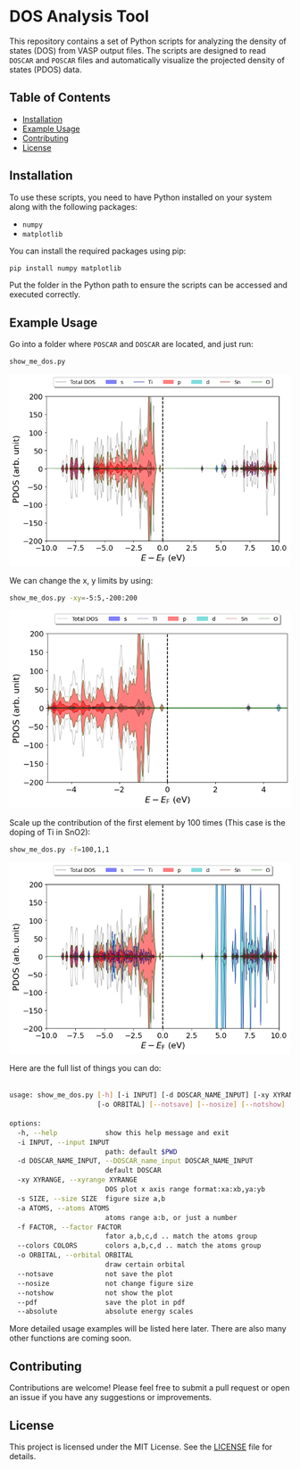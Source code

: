 # DOS Analysis Tool

This repository contains a set of Python scripts for analyzing the density of states (DOS) from VASP output files. The scripts are designed to read `DOSCAR` and `POSCAR` files and automatically visualize the projected density of states (PDOS) data.


## Table of Contents

- [Installation](#installation)
- [Example Usage](#example-usage)
- [Contributing](#contributing)
- [License](#license)

## Installation

To use these scripts, you need to have Python installed on your system along with the following packages:

- `numpy`
- `matplotlib`

You can install the required packages using pip:

```bash
pip install numpy matplotlib
```

Put the folder in the Python path to ensure the scripts can be accessed and executed correctly.



## Example Usage

Go into a folder where `POSCAR` and `DOSCAR` are located, and just run:

```bash
show_me_dos.py
```
![text](./test/SnTiO/PDOS-1.png)

We can change the x, y limits by using:

```bash
show_me_dos.py -xy=-5:5,-200:200
```

![text](./test/SnTiO/PDOS-2.png)


Scale up the contribution of the first element by 100 times (This case is the doping of Ti in SnO2):

```bash
show_me_dos.py -f=100,1,1 
``` 

![text](./test/SnTiO/PDOS-3.png)

Here are the full list of things you can do:

```bash

usage: show_me_dos.py [-h] [-i INPUT] [-d DOSCAR_NAME_INPUT] [-xy XYRANGE] [-s SIZE] [-a ATOMS] [-f FACTOR] [--colors COLORS]
                      [-o ORBITAL] [--notsave] [--nosize] [--notshow] [--pdf] [--absolute]

options:
  -h, --help            show this help message and exit
  -i INPUT, --input INPUT
                        path: default $PWD
  -d DOSCAR_NAME_INPUT, --DOSCAR_name_input DOSCAR_NAME_INPUT
                        default DOSCAR
  -xy XYRANGE, --xyrange XYRANGE
                        DOS plot x axis range format:xa:xb,ya:yb
  -s SIZE, --size SIZE  figure size a,b
  -a ATOMS, --atoms ATOMS
                        atoms range a:b, or just a number
  -f FACTOR, --factor FACTOR
                        fator a,b,c,d .. match the atoms group
  --colors COLORS       colors a,b,c,d .. match the atoms group
  -o ORBITAL, --orbital ORBITAL
                        draw certain orbital
  --notsave             not save the plot
  --nosize              not change figure size
  --notshow             not show the plot
  --pdf                 save the plot in pdf
  --absolute            absolute energy scales
```
More detailed usage examples will be listed here later.
There are also many other functions are coming soon.

## Contributing

Contributions are welcome! Please feel free to submit a pull request or open an issue if you have any suggestions or improvements.


## License
This project is licensed under the MIT License. See the [LICENSE](./LICENSE) file for details.